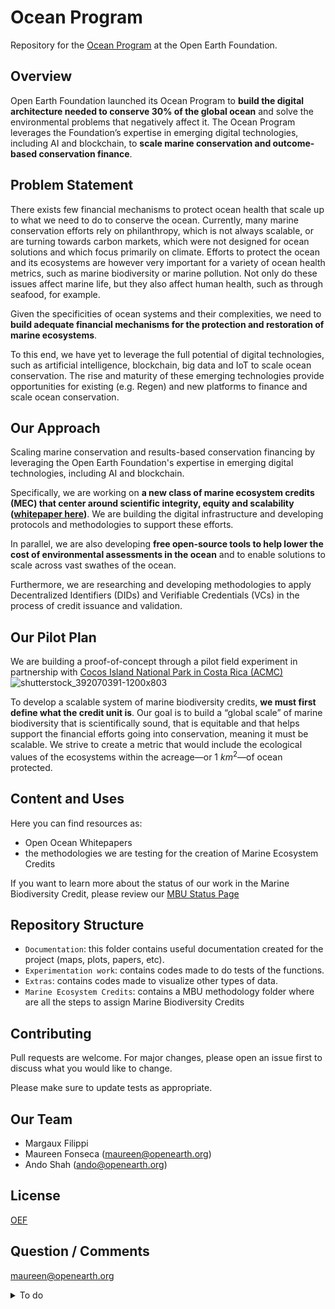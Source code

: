 # Ocean Program

Repository for the [Ocean Program](https://www.openearth.org/projects/ocean-program) at the Open Earth Foundation.

## Overview

Open Earth Foundation launched its Ocean Program to **build the digital architecture needed to conserve 30% of the global ocean** and solve the environmental problems that negatively affect it. The Ocean Program leverages the Foundation’s expertise in emerging digital technologies, including AI and blockchain, to **scale marine conservation and outcome-based conservation finance**.


## Problem Statement

There exists few financial mechanisms to protect ocean health that scale up to what we need to do to conserve the ocean. Currently, many marine conservation efforts rely on philanthropy, which is not always scalable, or are turning towards carbon markets, which were not designed for ocean solutions and which focus primarily on climate. Efforts to protect the ocean and its ecosystems are however very important for a variety of ocean health metrics, such as marine biodiversity or marine pollution. Not only do these issues affect marine life, but they also affect human health, such as through seafood, for example.

Given the specificities of ocean systems and their complexities, we need to **build adequate financial mechanisms for the protection and restoration of marine ecosystems**.

To this end, we have yet to leverage the full potential of digital technologies, such as artificial intelligence, blockchain, big data and IoT to scale ocean conservation. The rise and maturity of these emerging technologies provide opportunities for existing (e.g. Regen) and new platforms to finance and scale ocean conservation.

## Our Approach

Scaling marine conservation and results-based conservation financing by leveraging the Open Earth Foundation's expertise in emerging digital technologies, including AI and blockchain.

Specifically, we are working on **a new class of marine ecosystem credits (MEC) that center around scientific integrity, equity and scalability ([whitepaper here](https://uploads-ssl.webflow.com/62192ceb9199b3dd08431a6b/6371df5b39109b348b188447_whitepaper.pdf))**. We are building the digital infrastructure and developing protocols and methodologies to support these efforts. 

In parallel, we are also developing **free open-source tools to help lower the cost of environmental assessments in the ocean** and to enable solutions to scale across vast swathes of the ocean. 

Furthermore, we are researching and developing methodologies to apply Decentralized Identifiers (DIDs) and Verifiable Credentials (VCs) in the process of credit issuance and validation.

## Our Pilot Plan

We are building a proof-of-concept through a pilot field experiment in partnership with [Cocos Island National Park in Costa Rica (ACMC)](https://youtu.be/sHXEAwo0qCI)
![shutterstock_392070391-1200x803](https://user-images.githubusercontent.com/107511484/204839803-78caf2cc-cce5-43b7-a2fe-bf578ab8d6c0.jpeg)

To develop a scalable system of marine biodiversity credits, **we must first define what the credit unit is**. Our goal is to build a “global scale” of marine biodiversity that is scientifically sound, that is equitable and that helps support the financial efforts going into conservation, meaning it must be scalable. We strive to create a metric that would include the ecological values of the ecosystems within the acreage—or 1 $km^2$—of ocean protected.

## Content and Uses

Here you can find resources as:
- Open Ocean Whitepapers 
- the methodologies we are testing for the creation of Marine Ecosystem Credits

If you want to learn more about the status of our work in the Marine Biodiversity Credit, please review our [MBU Status Page](https://www.notion.so/openearth/Marine-Biodiversity-Credit-Status-Open-381755efad894eacb6204b78bbfc352d)

## Repository Structure
- `Documentation`: this folder contains useful documentation created for the project (maps, plots, papers, etc).
- `Experimentation work`: contains codes made to do tests of the functions.
- `Extras`: contains codes made to visualize other types of data.
- `Marine Ecosystem Credits`: contains a MBU methodology folder where are all the steps to assign Marine Biodiversity Credits 

## Contributing
Pull requests are welcome. For major changes, please open an issue first to discuss what you would like to change.

Please make sure to update tests as appropriate.

## Our Team
- Margaux Filippi
- Maureen Fonseca (maureen@openearth.org)
- Ando Shah (ando@openearth.org)

## License
[OEF](https://www.openearth.org)

## Question / Comments
maureen@openearth.org

<details>
  <summary> To do</summary>
  
  ### Repository
  - [x] set up the [docs](https://github.com/Open-Earth-Foundation/oceanprogram/tree/main/docs) folder  
  - [ ] we need to add a proper .gitignore
  - [ ] we need to add a proper license
</details>
